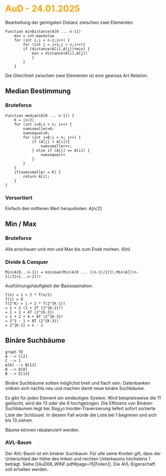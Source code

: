 # <font color = "orange">AuD - 24.01.2025</font>
Bearbeitung der geringsten Distanz zwischen zwei Elementen:
```
Function minDistance(A[0 ... n-1])
	min = int.maxValue
	for (int i;i < n-1;i++) {
		for (int j = i+1;j < n;j++){
		if (distance(A[i],A[j])<min) {
			min = distance(A[i],A[j])
			}
		}
	}
```

Die Gleichheit zwischen zwei Elementen ist eine gewisse Art Relation.

## Median Bestimmung
### Bruteforce
```
Function median(A[0 ... n-1]) {
	K = |n/2|
	for (int i=0;i < n; i++) {
		numssmaller=0;
		numsequal=0;
		for (int j=0;j < n; j++) {
			if (A[j] < A[i]){
				numssmaller++;
			} else if (A[j] == A[i]) {
				numsequal++
			}
		}
	}
	if(numssmaller = K) {
		return A[i];
	}
}
```
### Vorsortiert
Einfach den mittleren Wert herausholen: A[n/2]

## Min / Max
### Bruteforce
Alle anschauen und min und Max bis zum Ende merken.
$\Theta(n)$
### Divide & Conquer
```
Min(A[0...n-1]) = minimum(Min(A[0 ... [(n-1)/2]]),Min(A[[(n-1)/2]+1...n-2]))
```
Ausführungshäufigkeit der Basisoperation:
```
T(n) = 1 + 2 * T(n/2)
T(1) = 0
T(2^K) = 1 + 2 * T(2^{K-1})
= 1 + 2 (1 + 2T (2^{K-2}))
= 1 + 2 + 4T (2^{K-2})
= 1 + 2 + 4 + 8T (2^{K-3})
= 2^3 - 1 + 8T (2^{K-3})
= 2^{K-1} = n - 1
```

## Binäre Suchbäume
```mermaid
graph TD
A --> C[2]
C --> 1
A[6] --> B[11]
B --> D[8]
B --> E[13]
```
Binäre Suchbäume sollten möglichst breit und flach sein.
Datenbanken ordnen sich nachts neu und machen damit neue binäre Suchbäume.

Es gibt für jedes Element ein eindeutiges System.
Wird beispielsweise die 11 gelöscht, wird die 13 oder die 8 hochgezogen.
Die Effizienz von Binären Suchbäumen liegt bei $3log_2n$
Inorder-Traversierung liefert sofort sortierte Liste der Schlüssel. In diesem Fall würde die Liste bei 1 beginnen und sich bis 13 ziehen.

Bäume können rebalanciert werden.

### AVL-Baum
Der AVL-Baum ist ein binärer Suchbaum. Für *alle* seine Knoten gilt, dass der Unterschied der Höhe des linken und rechten Unterbaums höchstens 1 beträgt.
Siehe [[AuD06_WINF.pdf#page=15|Folien]].
Die AVL-Eigenschaft soll erhalten werden.
